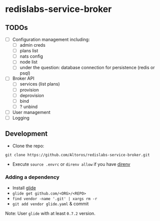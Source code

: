 # redislabs-service-broker


## TODOs

- [ ] Configuration management including:
  - [ ] admin creds
  - [ ] plans list
  - [ ] nats config
  - [ ] node list
  - [ ] under the question: database connection for persistence (redis or psql)
- [ ] Broker API
  - [ ] services (list plans)
  - [ ] provision
  - [ ] deprovision
  - [ ] bind
  - [ ] ? unbind
- [ ] User management
- [ ] Logging

## Development

* Clone the repo:

```
git clone https://github.com/Altoros/redislabs-service-broker.git
```

* Execute `source .envrc` or `direnv allow` if you have [direnv](http://direnv.net/)

### Adding a dependency

* Install [glide](https://github.com/Masterminds/glide.git)
* `glide get github.com/<ORG>/<REPO>`
* `find vendor -name '.git' | xargs rm -r`
* `git add vendor glide.yaml` & commit

Note: User `glide` with at least `0.7.2` version.
